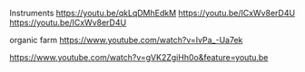
Instruments
https://youtu.be/qkLqDMhEdkM
https://youtu.be/ICxWv8erD4U
https://youtu.be/ICxWv8erD4U




organic farm
https://www.youtube.com/watch?v=IvPa_-Ua7ek


https://www.youtube.com/watch?v=gVK2ZgiHh0o&feature=youtu.be
